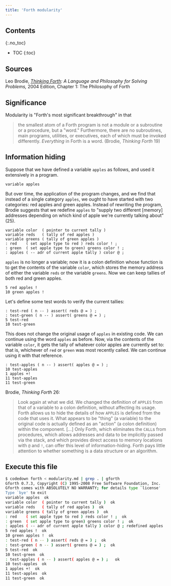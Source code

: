 ```yaml
---
title: 'Forth modularity'
---
```


## Contents
{:.no_toc}

* TOC
{:toc}

## Sources

Leo Brodie, *[Thinking Forth]: A Language and Philosophy for Solving 
Problems,* 2004 Edition, Chapter 1: The Philosophy of Forth

[Thinking Forth]: http://thinking-forth.sourceforge.net/

## Significance

Modularity is "Forth's most significant breakthrough" in that

> the smallest atom of a Forth program is not a module or a subroutine
> or a procedure, but a "word." Furthermore, there are no subroutines,
> main programs, utilities, or executives, each of which must be invoked
> differently. *Everything* in Forth is a word. (Brodie, *Thinking
> Forth* 19)

## Information hiding

Suppose that we have defined a variable `apples` as follows, and used it
extensively in a program.

```forth
variable apples
```

But over time, the application of the program changes, and we find that
instead of a single category `apples`, we ought to have started with
two categories: red apples and green apples. Instead of rewriting the
program, Brodie suggests that we redefine `apples` to "supply two
different [memory] addresses depending on which kind of apple we're 
currently talking about" (25).

```forth
variable color  ( pointer to current tally )
variable reds   ( tally of red apples )
variable greens ( tally of green apples )
: red    ( set apple type to red ) reds color ! ;
: green  ( set apple type to green) greens color ! ;
: apples ( -- adr of current apple tally ) color @ ;
```

`apples` is no longer a variable; now it is a colon definition whose
function is to get the contents of the variable `color`, which stores
the memory address of either the variable `reds` or the variable `greens`.
Now we can keep tallies of both red and green apples.

```forth
5 red apples !
10 green apples !
```

Let's define some test words to verify the current tallies:

```forth
: test-red ( n -- ) assert( reds @ = ) ;
: test-green ( n -- ) assert( greens @ = ) ;
5 test-red
10 test-green
```

This does not change the original usage of `apples` in existing code. We
can continue using the word `apples` as before. Now, via the contents of
the variable `color`, it gets the tally of whatever color apples are
currently set to: that is, whichever of `red` or `green` was most
recently called. We can continue using it with that reference.

```forth
: test-apples ( n -- ) assert( apples @ = ) ; 
10 test-apples
1 apples +!
11 test-apples
11 test-green
```

Brodie, *Thinking Forth* 26:

> Look again at what we did. We changed the definition of `APPLES` from
> that of a variable to a colon definition, without affecting its usage.
> Forth allows us to hide the details of how `APPLES` is defined from
> the code that uses it. What appears to be "thing" (a variable) to the
> original code is actually defined as an "action" (a colon definition)
> within the component. [...] Only Forth, which eliminates the `CALL`s
> from procedures, which allows addresses and data to be implicitly
> passed via the stack, and which provides direct access to memory
> locations with `@` and `!`, can offer this level of
> information-hiding. Forth pays little attention to whether something
> is a data structure or an algorithm.

## Execute this file

```sh
$ codedown forth < modularity.md | grep . | gforth
Gforth 0.7.3, Copyright (C) 1995-2008 Free Software Foundation, Inc.
Gforth comes with ABSOLUTELY NO WARRANTY; for details type `license'
Type `bye' to exit
variable apples  ok
variable color  ( pointer to current tally )  ok
variable reds   ( tally of red apples )  ok
variable greens ( tally of green apples )  ok
: red    ( set apple type to red ) reds color ! ;  ok
: green  ( set apple type to green) greens color ! ;  ok
: apples ( -- adr of current apple tally ) color @ ; redefined apples   ok
5 red apples !  ok
10 green apples !  ok
: test-red ( n -- ) assert( reds @ = ) ;  ok
: test-green ( n -- ) assert( greens @ = ) ;  ok
5 test-red  ok
10 test-green  ok
: test-apples ( n -- ) assert( apples @ = ) ;   ok
10 test-apples  ok
1 apples +!  ok
11 test-apples  ok
11 test-green  ok
```